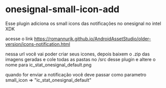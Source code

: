 # onesignal-small-icon-add
Esse plugin adiciona os small icons das notificações no onesignal no intel XDK

acesse o link https://romannurik.github.io/AndroidAssetStudio/older-version/icons-notification.html

nessa url você vai poder criar seus icones, depois baixem o .zip das imagens geradas e cole todas as pastas no /src desse plugin 
e altere o nome para ic_stat_onesignal_default.png

quando for enviar a notificação você deve passar como parametro small_icon => "ic_stat_onesignal_default"
